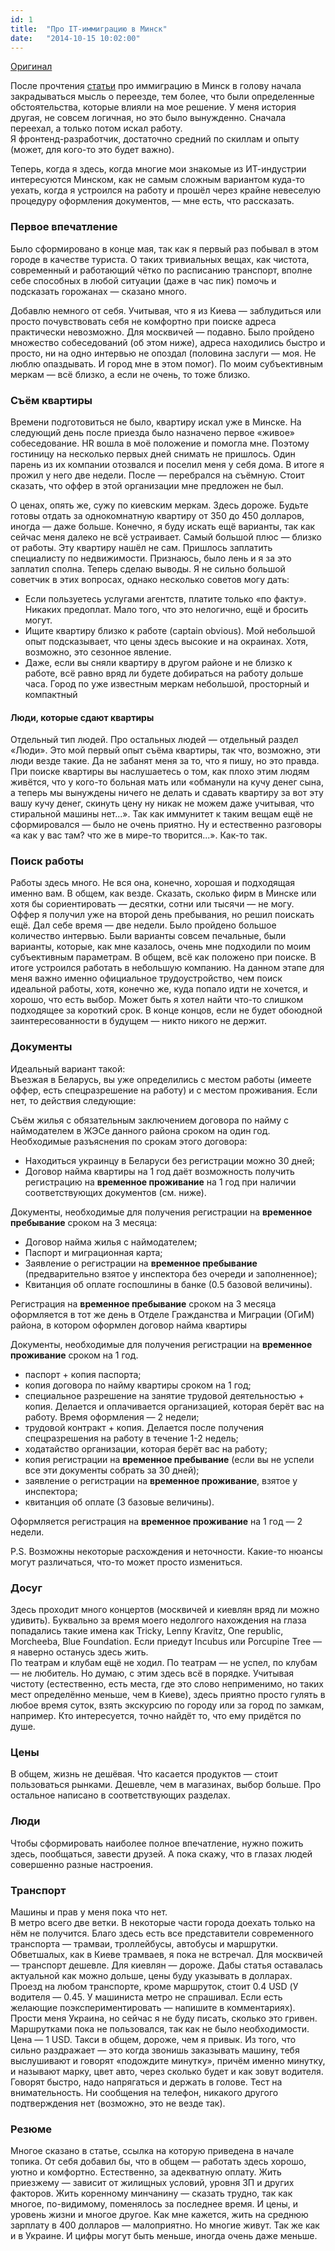 ```yaml
---
id: 1
title:  "Про IT-иммиграцию в Минск"
date:   "2014-10-15 10:02:00"
---
```


[Оригинал](http://geektimes.ru/post/240262/)

После прочтения [статьи](http://habrahabr.ru/post/230527/) про иммиграцию в Минск в голову начала закрадываться мысль о переезде, тем более, что были 
определенные обстоятельства, которые влияли на мое решение. У меня история другая, не совсем логичная, но это было вынужденно. 
Сначала переехал, а только потом искал работу.  
Я фронтенд-разработчик, достаточно средний по скиллам и опыту (может, для кого-то это будет важно).

Теперь, когда я здесь, когда многие мои знакомые из ИТ-индустрии интересуются Минском, как не самым сложным 
вариантом куда-то уехать, когда я устроился на работу и прошёл через крайне невеселую процедуру оформления 
документов, — мне есть, что рассказать.

### Первое впечатление
Было сформировано в конце мая, так как я первый раз побывал в этом городе в качестве туриста. О таких тривиальных вещах, 
как чистота, современный и работающий чётко по расписанию транспорт, вполне себе способных в любой ситуации 
(даже в час пик) помочь и подсказать горожанах — сказано много. 

Добавлю немного от себя. Учитывая, что я из Киева — заблудиться или просто почувствовать себя не комфортно при 
поиске адреса практически невозможно. Для москвичей — подавно. Было пройдено множество собеседований (об этом ниже), 
адреса находились быстро и просто, ни на одно интервью не опоздал (половина заслуги — моя. Не люблю опаздывать. 
И город мне в этом помог). По моим субъективным меркам — всё близко, а если не очень, то тоже близко.

### Съём квартиры
Времени подготовиться не было, квартиру искал уже в Минске. На следующий день после приезда было назначено первое 
«живое» собеседование. HR вошла в моё положение и помогла мне. Поэтому гостиницу на несколько первых дней снимать не 
пришлось. Один парень из их компании отозвался и поселил меня у себя дома. В итоге я прожил у него две недели. 
После — перебрался на съёмную. Стоит сказать, что оффер в этой организации мне предложен не был. 

О ценах, опять же, сужу по киевским меркам. Здесь дороже. Будьте готовы отдать за однокомнатную квартиру от 350 до 450 
долларов, иногда — даже больше. Конечно, я буду искать ещё варианты, так как сейчас меня далеко не всё устраивает. 
Самый большой плюс — близко от работы. Эту квартиру нашёл не сам. Пришлось заплатить специалисту по недвижимости. 
Признаюсь, было лень и я за это заплатил сполна. Теперь сделаю выводы. Я не сильно большой советчик в этих вопросах, 
однако несколько советов могу дать:

* Если пользуетесь услугами агентств, платите только «по факту». Никаких предоплат. Мало того, что это нелогично, ещё и бросить могут.
* Ищите квартиру близко к работе (captain obvious). Мой небольшой опыт подсказывает, что цены здесь высокие и на окраинах. 
Хотя, возможно, это сезонное явление.
* Даже, если вы сняли квартиру в другом районе и не близко к работе, всё равно вряд ли будете добираться на работу 
дольше часа. Город по уже известным меркам небольшой, просторный и компактный

#### Люди, которые сдают квартиры
Отдельный тип людей. Про остальных людей — отдельный раздел «Люди». Это мой первый опыт съёма квартиры, так что, 
возможно, эти люди везде такие. Да не забанят меня за то, что я пишу, но это правда. При поиске квартиры вы наслушаетесь 
о том, как плохо этим людям живётся, что у кого-то больная мать или «обманули на кучу денег сына, а теперь мы 
вынуждены ничего не делать и сдавать квартиру за вот эту вашу кучу денег, скинуть цену ну никак не можем даже 
учитывая, что стиральной машины нет...». Так как иммунитет к таким вещам ещё не сформировался — было не очень приятно. 
Ну и естественно разговоры «а как у вас там? что же в мире-то творится...». Как-то так.

### Поиск работы
Работы здесь много. Не вся она, конечно, хорошая и подходящая именно вам. В общем, как везде. Сказать, сколько фирм в 
Минске или хотя бы сориентировать — десятки, сотни или тысячи — не могу. Оффер я получил уже на второй день пребывания, 
но решил поискать ещё. Дал себе время — две недели. Было пройдено большое количество интервью. Были варианты совсем 
печальные, были варианты, которые, как мне казалось, очень мне подходили по моим субъективным параметрам. В общем, 
всё как положено при поиске. В итоге устроился работать в небольшую компанию. На данном этапе для меня важно именно 
официальное трудоустройство, чем поиск идеальной работы, хотя, конечно же, куда попало идти не хочется, и хорошо, 
что есть выбор. Может быть я хотел найти что-то слишком подходящее за короткий срок. В конце концов, если не будет 
обоюдной заинтересованности в будущем — никто никого не держит.

### Документы
Идеальный вариант такой:  
Въезжая в Беларусь, вы уже определились с местом работы (имеете оффер, есть спецразрешение на работу) и с местом проживания. 
Если нет, то действия следующие:

Съём жилья с обязательным заключением договора по найму с наймодателем в ЖЭСе данного района сроком на один год.  
Необходимые разъяснения по срокам этого договора:  

- Находиться украинцу в Беларуси без регистрации можно 30 дней;
- Договор найма квартиры на 1 год даёт возможность получить регистрацию на **временное проживание** на 1 год при 
наличии соответствующих документов (см. ниже).

Документы, необходимые для получения регистрации на **временное пребывание** сроком на 3 месяца:

- Договор найма жилья с наймодателем;
- Паспорт и миграционная карта;
- Заявление о регистрации на **временное пребывание** (предварительно взятое у инспектора без очереди и заполненное);
- Квитанция об оплате госпошлины в банке (0.5 базовой величины).

Регистрация на **временное пребывание** сроком на 3 месяца оформляется в тот же день в Отделе 
Гражданства и Миграции (ОГиМ) района, в котором оформлен договор найма квартиры

Документы, необходимые для получения регистрации на **временное проживание** сроком на 1 год.

- паспорт + копия паспорта;
- копия договора по найму квартиры сроком на 1 год;
- специальное разрешение на занятие трудовой деятельностью + копия. Делается и оплачивается организацией, которая берёт вас на работу. Время оформления — 2 недели;
- трудовой контракт + копия. Делается после получения спецразрешения на работу в течение 1-2 недель;
- ходатайство организации, которая берёт вас на работу;
- копия регистрации на **временное пребывание** (если вы не успели все эти документы собрать за 30 дней);
- заявление о регистрации на **временное проживание**, взятое у инспектора;
- квитанция об оплате (3 базовые величины).

Оформляется регистрация на **временное проживание** на 1 год — 2 недели.

P.S. Возможны некоторые расхождения и неточности. Какие-то нюансы могут различаться, что-то может просто измениться.

### Досуг
Здесь проходит много концертов (москвичей и киевлян вряд ли можно удивить). 
Буквально за время моего недолгого нахождения на глаза попадались такие имена как Tricky, Lenny Kravitz, 
One republic, Morcheeba, Blue Foundation. Если приедут Incubus или Porcupine Tree — я наверно останусь здесь жить.  
По театрам и клубам ещё не ходил. По театрам — не успел, по клубам — не любитель. Но думаю, с этим здесь всё в порядке.
Учитывая чистоту (естественно, есть места, где это слово неприменимо, но таких мест определённо меньше, чем в Киеве), 
здесь приятно просто гулять в любое время суток, взять экскурсию по городу или за город по замкам, например. 
Кто интересуется, точно найдёт то, что ему придётся по душе.

### Цены
В общем, жизнь не дешёвая. Что касается продуктов — стоит пользоваться рынками. Дешевле, чем в магазинах, выбор больше. 
Про остальное написано в соответствующих разделах.

### Люди
Чтобы сформировать наиболее полное впечатление, нужно пожить здесь, пообщаться, завести друзей. А пока скажу, что в глазах 
людей совершенно разные настроения.

### Транспорт
Машины и прав у меня пока что нет.  
В метро всего две ветки. В некоторые части города доехать только на нём не получится. Благо здесь есть все представители 
современного транспорта — трамваи, троллейбусы, автобусы и маршрутки. Обветшалых, как в Киеве трамваев, я пока не встречал. 
Для москвичей — транспорт дешевле. Для киевлян — дороже. Дабы статья оставалась актуальной как можно дольше, цены буду 
указывать в долларах. Проезд на любом транспорте, кроме маршруток, стоит 0.4 USD (У водителя — 0.45. У машиниста метро 
не спрашивал. Если есть желающие поэкспериментировать — напишите в комментариях). Прости меня Украина, но сейчас я не 
буду писать, сколько это гривен. Маршрутками пока не пользовался, так как не было необходимости. Цена — 1 USD. 
Такси в общем, дороже, чем я привык. Из того, что сильно раздражает — это когда звонишь заказывать машину, тебя 
выслушивают и говорят «подождите минутку», причём именно минутку, и называют марку, цвет авто, через сколько будет 
и как зовут водителя. Говорят быстро, надо напрягаться и держать в голове. Тест на внимательность. Ни сообщения на 
телефон, никакого другого подтверждения нет (возможно, это не везде так).

### Резюме
Многое сказано в статье, ссылка на которую приведена в начале топика. От себя добавил бы, что в общем — работать здесь 
хорошо, уютно и комфортно. Естественно, за адекватную оплату. Жить приезжему — зависит от жилищных условий, уровня ЗП и 
других факторов. Жить коренному минчанину — сказать трудно, так как многое, по-видимому, поменялось за последнее время. 
И цены, и уровень жизни и многое другое. Как мне кажется, жить на среднюю зарплату в 400 долларов — малоприятно. 
Но многие живут. Так же как и в Украине. И цифры могут быть меньше, иногда очень даже меньше.